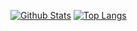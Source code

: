 [![Github Stats](https://github-readme-stats.vercel.app/api?username=MilanBarande&hide=stars,issues,contribs&count_private=true&show_icons=true&theme=radical)](https://github.com/anuraghazra/github-readme-stats)
[![Top Langs](https://github-readme-stats.vercel.app/api/top-langs/?username=MilanBarande&exclude_repo=wasis)](https://github.com/anuraghazra/github-readme-stats)
